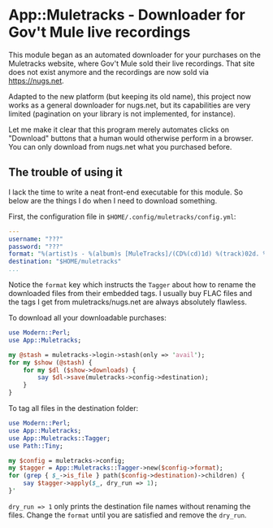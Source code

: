# App::Muletracks - Downloader for Gov't Mule live recordings

This module began as an automated downloader for your purchases on the
Muletracks website, where Gov't Mule sold their live recordings.
That site does not exist anymore and the recordings are now sold via
https://nugs.net.

Adapted to the new platform (but keeping its old name), this project now
works as a general downloader for nugs.net, but its capabilities are very
limited (pagination on your library is not implemented, for instance).

Let me make it clear that this program merely automates clicks on
"Download" buttons that a human would otherwise perform in a browser.
You can only download from nugs.net what you purchased before.

## The trouble of using it

I lack the time to write a neat front-end executable for this module.
So below are the things I do when I need to download something.

First, the configuration file in `$HOME/.config/muletracks/config.yml`:

``` yaml
---
username: "???"
password: "???"
format: "%(artist)s - %(album)s [MuleTracks]/(CD%(cd)1d) %(track)02d. %(title)s"
destination: "$HOME/muletracks"
...
```

Notice the `format` key which instructs the `Tagger` about how to rename the
downloaded files from their embedded tags. I usually buy FLAC files and the
tags I get from muletracks/nugs.net are always absolutely flawless.

To download all your downloadable purchases:

``` perl
use Modern::Perl;
use App::Muletracks;

my @stash = muletracks->login->stash(only => 'avail');
for my $show (@stash) {
    for my $dl ($show->downloads) {
        say $dl->save(muletracks->config->destination);
    }
}
```

To tag all files in the destination folder:

``` perl
use Modern::Perl;
use App::Muletracks;
use App::Muletracks::Tagger;
use Path::Tiny;

my $config = muletracks->config;
my $tagger = App::Muletracks::Tagger->new($config->format);
for (grep { $_->is_file } path($config->destination)->children) {
    say $tagger->apply($_, dry_run => 1);
}'
```

`dry_run => 1` only prints the destination file names without renaming the
files. Change the `format` until you are satisfied and remove the `dry_run`.

